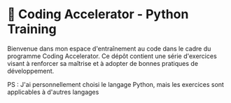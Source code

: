 # 🚀 Coding Accelerator - Python Training

Bienvenue dans mon espace d'entraînement au code dans le cadre du programme Coding Accelerator. 
Ce dépôt contient une série d'exercices visant à renforcer sa maîtrise et à adopter de bonnes pratiques de développement.

PS : J'ai personnellement choisi le langage Python, mais les exercices sont applicables à d'autres langages

